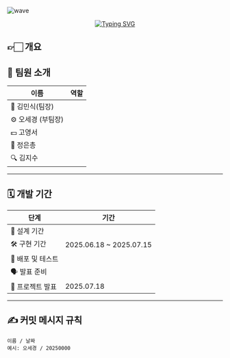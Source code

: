 ![wave](https://capsule-render.vercel.app/api?type=wave&color=auto&height=200&text=muscat)

<p align="center">
  <a href="https://git.io/typing-svg">
    <img src="https://readme-typing-svg.demolab.com?font=%ED%94%BC%EB%9D%BC+%EC%BD%94%EB%93%9C&letterSpacing=%EC%A0%95%EC%83%81&pause=1000&color=4229F7&background=3A63FF00&random=true&width=435&lines=Welcome+to+Muscat" alt="Typing SVG" />
  </a>
</p>


## 👉🏻 개요



## 👥 팀원 소개

| 이름 | 역할 |
|------|------|
| 🧱 김민식(팀장) |  |
| ⚙️ 오세경 (부팀장) |  |
| 💵 고영서 |  |
| 🔧 정은총 |  |
| 🔍 김지수 | |

---

## 🗓️ 개발 기간

| 단계 | 기간 |
|------|------|
| 📝 설계 기간 | |
| 🛠️ 구현 기간 | 2025.06.18 ~ 2025.07.15 |
| 🚀 배포 및 테스트 |  |
| 🗣️ 발표 준비 |  |
| 🎉 프로젝트 발표 | 2025.07.18 |

---

## ✍️ 커밋 메시지 규칙

```text
이름 / 날짜
예시: 오세경 / 20250000
